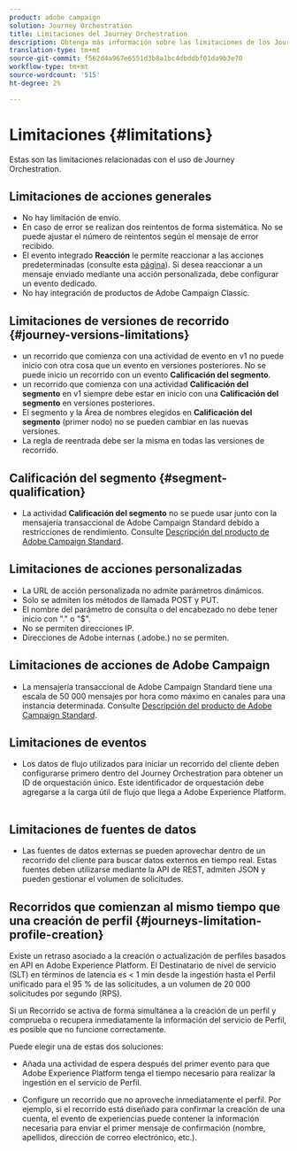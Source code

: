 ```yaml
---
product: adobe campaign
solution: Journey Orchestration
title: Limitaciones del Journey Orchestration
description: Obtenga más información sobre las limitaciones de los Journey Orchestration
translation-type: tm+mt
source-git-commit: f562d4a967e6551d3b8a1bc4dbddbf01da9b3e70
workflow-type: tm+mt
source-wordcount: '515'
ht-degree: 2%

---
```



# Limitaciones {#limitations}

Estas son las limitaciones relacionadas con el uso de Journey Orchestration.

## Limitaciones de acciones generales

* No hay limitación de envío. 
* En caso de error se realizan dos reintentos de forma sistemática. No se puede ajustar el número de reintentos según el mensaje de error recibido. 
* El evento integrado **Reacción** le permite reaccionar a las acciones predeterminadas (consulte esta [página](../building-journeys/reaction-events.md)). Si desea reaccionar a un mensaje enviado mediante una acción personalizada, debe configurar un evento dedicado. 
* No hay integración de productos de Adobe Campaign Classic.

## Limitaciones de versiones de recorrido {#journey-versions-limitations}

* un recorrido que comienza con una actividad de evento en v1 no puede inicio con otra cosa que un evento en versiones posteriores. No se puede inicio un recorrido con un evento **Calificación del segmento**.
* un recorrido que comienza con una actividad **Calificación del segmento** en v1 siempre debe estar en inicio con una **Calificación del segmento** en versiones posteriores.
* El segmento y la Área de nombres elegidos en **Calificación del segmento** (primer nodo) no se pueden cambiar en las nuevas versiones.
* La regla de reentrada debe ser la misma en todas las versiones de recorrido.

## Calificación del segmento {#segment-qualification}

* La actividad **Calificación del segmento** no se puede usar junto con la mensajería transaccional de Adobe Campaign Standard debido a restricciones de rendimiento. Consulte [Descripción del producto de Adobe Campaign Standard](https://helpx.adobe.com/legal/product-descriptions/campaign-standard.html). 
 

## Limitaciones de acciones personalizadas

* La URL de acción personalizada no admite parámetros dinámicos. 
* Solo se admiten los métodos de llamada POST y PUT. 
* El nombre del parámetro de consulta o del encabezado no debe tener inicio con &quot;.&quot; o &quot;$&quot;. 
* No se permiten direcciones IP. 
* Direcciones de Adobe internas (.adobe.) no se permiten.
 

## Limitaciones de acciones de Adobe Campaign

* La mensajería transaccional de Adobe Campaign Standard tiene una escala de 50 000 mensajes por hora como máximo en canales para una instancia determinada. Consulte [Descripción del producto de Adobe Campaign Standard](https://helpx.adobe.com/legal/product-descriptions/campaign-standard.html). 
 

## Limitaciones de eventos

* Los datos de flujo utilizados para iniciar un recorrido del cliente deben configurarse primero dentro del Journey Orchestration para obtener un ID de orquestación único. Este identificador de orquestación debe agregarse a la carga útil de flujo que llega a Adobe Experience Platform.
 

## Limitaciones de fuentes de datos

* Las fuentes de datos externas se pueden aprovechar dentro de un recorrido del cliente para buscar datos externos en tiempo real. Estas fuentes deben utilizarse mediante la API de REST, admiten JSON y pueden gestionar el volumen de solicitudes.

## Recorridos que comienzan al mismo tiempo que una creación de perfil {#journeys-limitation-profile-creation}

Existe un retraso asociado a la creación o actualización de perfiles basados en API en Adobe Experience Platform. El Destinatario de nivel de servicio (SLT) en términos de latencia es &lt; 1 min desde la ingestión hasta el Perfil unificado para el 95 % de las solicitudes, a un volumen de 20 000 solicitudes por segundo (RPS).

Si un Recorrido se activa de forma simultánea a la creación de un perfil y comprueba o recupera inmediatamente la información del servicio de Perfil, es posible que no funcione correctamente.

Puede elegir una de estas dos soluciones:

* Añada una actividad de espera después del primer evento para que Adobe Experience Platform tenga el tiempo necesario para realizar la ingestión en el servicio de Perfil.

* Configure un recorrido que no aproveche inmediatamente el perfil. Por ejemplo, si el recorrido está diseñado para confirmar la creación de una cuenta, el evento de experiencias puede contener la información necesaria para enviar el primer mensaje de confirmación (nombre, apellidos, dirección de correo electrónico, etc.).